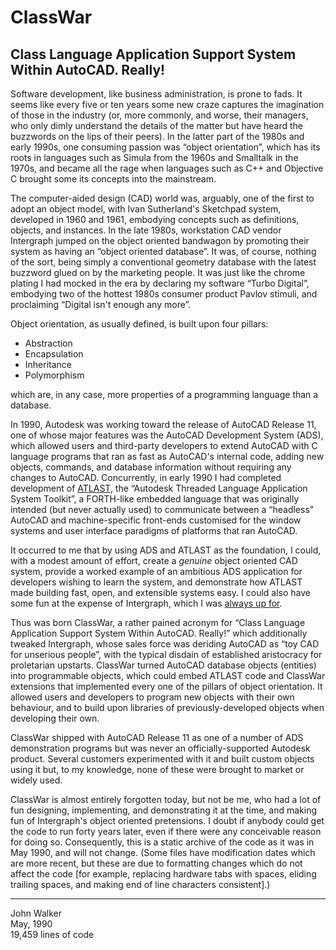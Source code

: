 # ClassWar
## Class Language Application Support System Within AutoCAD. Really!

Software development, like business administration, is prone to fads.
It seems like every five or ten years some new craze captures the
imagination of those in the industry (or, more commonly, and worse,
their managers, who only dimly understand the details of the matter
but have heard the buzzwords on the lips of their peers).  In the
latter part of the 1980s and early 1990s, one consuming passion was
“object orientation”, which has its roots in languages such as Simula
from the 1960s and Smalltalk in the 1970s, and became all the rage
when languages such as C++ and Objective C brought some its concepts
into the mainstream.

The computer-aided design (CAD) world was, arguably, one of the first
to adopt an object model, with Ivan Sutherland's Sketchpad system,
developed in 1960 and 1961, embodying concepts such as definitions,
objects, and instances.  In the late 1980s, workstation CAD vendor
Intergraph jumped on the object oriented bandwagon by promoting their
system as having an “object oriented database”.  It was, of course,
nothing of the sort, being simply a conventional geometry database
with the latest buzzword glued on by the marketing people.  It was
just like the chrome plating I had mocked in the era by declaring my
software “Turbo Digital”, embodying two of the hottest 1980s consumer
product Pavlov stimuli, and proclaiming “Digital isn't enough any
more”.

Object orientation, as usually defined, is built upon four pillars:

* Abstraction
* Encapsulation
* Inheritance
* Polymorphism

which are, in any case, more properties of a programming language than
a database.

In 1990, Autodesk was working toward the release of AutoCAD Release 11,
one of whose major features was the AutoCAD Development System (ADS),
which allowed users and third-party developers to extend AutoCAD with
C language programs that ran as fast as AutoCAD's internal code, adding
new objects, commands, and database information without requiring any
changes to AutoCAD.  Concurrently, in early 1990 I had completed
development of [ATLAST](https://www.fourmilab.ch/atlast/), the
“Autodesk Threaded Language Application System Toolkit”, a FORTH-like
embedded language that was originally intended (but never actually
used) to communicate between a “headless” AutoCAD and machine-specific
front-ends customised for the window systems and user interface
paradigms of platforms that ran AutoCAD.

It occurred to me that by using ADS and ATLAST as the foundation, I
could, with a modest amount of effort, create a *genuine* object
oriented CAD system, provide a worked example of an ambitious ADS
application for developers wishing to learn the system, and demonstrate
how ATLAST made building fast, open, and extensible systems easy.  I
could also have some fun at the expense of Intergraph, which I was
[always up for](https://www.fourmilab.ch/autofile/e5/chapter2_46.html#n2639).

Thus was born ClassWar, a rather pained acronym for “Class Language
Application Support System Within AutoCAD. Really!” which additionally
tweaked Intergraph, whose sales force was deriding AutoCAD as “toy
CAD for unserious people”, with the typical disdain of established
aristocracy for proletarian upstarts.  ClassWar turned AutoCAD database
objects (entities) into programmable objects, which could embed ATLAST
code and ClassWar extensions that implemented every one of the
pillars of object orientation.  It allowed users and developers to
program new objects with their own behaviour, and to build upon
libraries of previously-developed objects when developing their own.

ClassWar shipped with AutoCAD Release 11 as one of a number of ADS
demonstration programs but was never an officially-supported Autodesk
product.  Several customers experimented with it and built custom
objects using it but, to my knowledge, none of these were brought to
market or widely used.

ClassWar is almost entirely forgotten today, but not be me, who had a
lot of fun designing, implementing, and demonstrating it at the time,
and making fun of Intergraph's object oriented pretensions.  I doubt if
anybody could get the code to run forty years later, even if there were
any conceivable reason for doing so.  Consequently, this is a static
archive of the code as it was in May 1990, and will not change. (Some
files have modification dates which are more recent, but these are due
to formatting changes which do not affect the code \[for example,
replacing hardware tabs with spaces, eliding trailing spaces, and
making end of line characters consistent\].)

---
John Walker\
May, 1990\
19,459 lines of code

